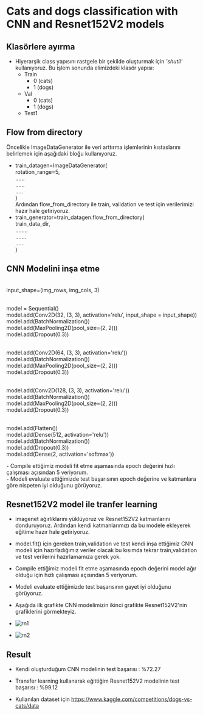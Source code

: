 # Cats and dogs classification with CNN and Resnet152V2 models

 ## Klasörlere ayırma  
- Hiyerarşik class yapısını rastgele bir şekilde oluşturmak için *'shutil'* kullanıyoruz. Bu işlem sonunda elimizdeki klasör yapısı:
    - Train
        - 0 (cats)
        - 1 (dogs)
    - Val
        - 0 (cats)
        - 1 (dogs)
    - Test1

## Flow from directory
  Öncelikle ImageDataGenerator ile veri arttırma işlemlerinin kıstaslarını belirlemek için aşağıdaki bloğu kullanıyoruz.<br>
  - train_datagen=ImageDataGenerator(<br>
          rotation_range=5,<br>
          ......<br>
          ......<br>
          .....<br>
      )<br>
  Ardından flow_from_directory ile train, validation ve test için verilerimizi hazır hale getiriyoruz.<br>
  - train_generator=train_datagen.flow_from_directory(<br>
          train_data_dir,<br>
          ........<br>
          .......<br>
          ......<br>
    )
## CNN Modelini inşa etme
<div><br>
input_shape=(img_rows, img_cols, 3)<br><br>

model = Sequential()<br>
model.add(Conv2D(32, (3, 3), activation='relu', input_shape = input_shape))<br>
model.add(BatchNormalization())<br>
model.add(MaxPooling2D(pool_size=(2, 2)))<br>
model.add(Dropout(0.3))<br><br>

model.add(Conv2D(64, (3, 3), activation='relu'))<br>
model.add(BatchNormalization())<br>
model.add(MaxPooling2D(pool_size=(2, 2)))<br>
model.add(Dropout(0.3))<br><br>

model.add(Conv2D(128, (3, 3), activation='relu'))<br>
model.add(BatchNormalization())<br>
model.add(MaxPooling2D(pool_size=(2, 2)))<br>
model.add(Dropout(0.3))<br><br>


model.add(Flatten())<br>
model.add(Dense(512, activation='relu'))<br>
model.add(BatchNormalization())<br>
model.add(Dropout(0.3))<br>
model.add(Dense(2, activation='softmax'))<br>
</div>
- Compile ettiğimiz modeli fit etme aşamasında epoch değerini hızlı çalışması açısından 5 veriyorum.<br>
- Modeli evaluate ettiğimizde test başarısının epoch değerine ve  katmanlara göre nispeten iyi olduğunu görüyoruz.

## Resnet152V2 model ile tranfer learning
- imagenet ağırlıklarını yüklüyoruz ve Resnet152V2 katmanlarını donduruyoruz. Ardından kendi katmanlarımızı da bu modele ekleyerek eğitime hazır hale getiriyoruz.
- model.fit() için gereken train,validation ve test kendi inşa ettiğimiz CNN modeli için hazırladığımız veriler olacak bu kısımda tekrar train,validation ve test verilerini hazırlamamıza gerek yok.
- Compile ettiğimiz modeli fit etme aşamasında epoch değerini model ağır olduğu için hızlı çalışması açısından 5 veriyorum.
- Modeli evaluate ettiğimizde test  başarısının gayet  iyi olduğunu görüyoruz.
- Aşağıda ilk grafikte CNN modelimizin ikinci grafikte Resnet152V2'nin grafiklerini görmekteyiz.
- ![rn1](https://user-images.githubusercontent.com/52465630/209405114-694326e6-a939-4d96-bd3e-a2914ea6e98c.png)

- ![rn2](https://user-images.githubusercontent.com/52465630/209404509-4537a8fa-42c2-4dac-aef7-326110dae49a.png)

 ## Result
 - Kendi oluşturduğum CNN modelinin test başarısı : %72.27
 - Transfer learning  kullanarak eğittiğim Resnet152V2 modelinin test başarısı : %99.12


- Kullanılan dataset için https://www.kaggle.com/competitions/dogs-vs-cats/data

